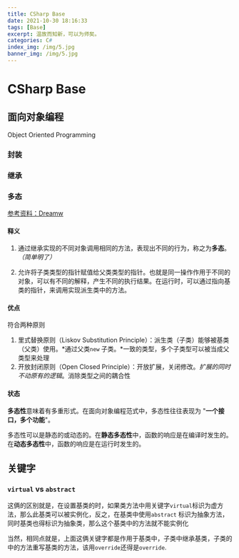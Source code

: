 ```yaml
---
title: CSharp Base
date: 2021-10-30 18:16:33
tags: [Base]
excerpt: 温故而知新，可以为师矣。
categories: C#
index_img: /img/5.jpg
banner_img: /img/5.jpg
---
```


# CSharp Base

## 面向对象编程

Object Oriented Programming

### 封装

### 继承

###  多态

[参考资料：Dreamw](https://www.cnblogs.com/wl-blog/p/10361894.html)

#### 释义

1. 通过继承实现的不同对象调用相同的方法，表现出不同的行为，称之为**多态**。*（简单明了）*

2. 允许将子类类型的指针赋值给父类类型的指针。也就是同一操作作用于不同的对象，可以有不同的解释，产生不同的执行结果。在运行时，可以通过指向基类的指针，来调用实现派生类中的方法。

#### 优点

符合两种原则

1. 里式替换原则（Liskov Substitution Principle）：派生类（子类）能够被基类（父类）使用。*通过父类`new` 子类。*一致的类型，多个子类型可以被当成父类型来处理
2. 开放封闭原则（Open Closed Principle）：开放扩展，关闭修改。*扩展的同时不动原有的逻辑*。消除类型之间的耦合性

#### 状态

​		**多态性**意味着有多重形式。在面向对象编程范式中，多态性往往表现为 "**一个接口，多个功能**"。

多态性可以是静态的或动态的。在**静态多态性**中，函数的响应是在编译时发生的。在**动态多态性**中，函数的响应是在运行时发生的。

## 关键字

###  `virtual`  vs `abstract`

​		这俩的区别就是，在设置基类的时，如果类方法中用关键字`virtual`标识为虚方法，那么此基类可以被实例化，反之，在基类中使用`abstract` 标识为抽象方法，同时基类也得标识为抽象类，那么这个基类中的方法就不能实例化

​		当然，相同点就是，上面这俩关键字都是作用于基类中，子类中继承基类，子类的中的方法重写基类的方法，该用`override`还得是`override`.

